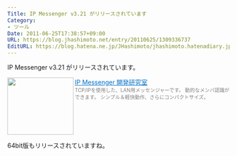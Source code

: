 ```yaml
---
Title: IP Messenger v3.21 がリリースされています
Category:
- ツール
Date: 2011-06-25T17:38:57+09:00
URL: https://blog.jhashimoto.net/entry/20110625/1309336737
EditURL: https://blog.hatena.ne.jp/JHashimoto/jhashimoto.hatenadiary.jp/atom/entry/12921228815717257580
---
```



IP Messenger v3.21 がリリースされています。

<a href="http://ipmsg.org/" target="_blank"><img class="alignleft" align="left" border="0" src="http://capture.heartrails.com/150x130/shadow?http://ipmsg.org/" alt="" width="150" height="130" /></a><a style="color:#0070C5;" href="http://ipmsg.org/" target="_blank">IP Messenger 開発研究室</a><a href="http://b.hatena.ne.jp/entry/http://ipmsg.org/" target="_blank"><img border="0" src="http://b.hatena.ne.jp/entry/image/http://ipmsg.org/" alt="" /></a><br><span style="color: #808080;font-size: 80%;">TCP/IPを使用した、LAN用メッセンジャーです。 動的なメンバ認識ができます。 シンプル＆軽快動作、さらにコンパクトサイズ。</span><br style="clear:both;" />

64bit版もリリースされていますね。
